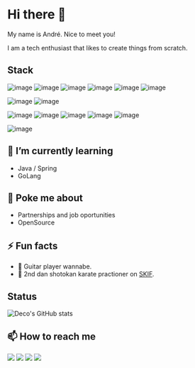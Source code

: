 # Hi there 👋

My name is André. Nice to meet you!

I am a tech enthusiast that likes to create things from scratch.

## Stack

![image](https://img.shields.io/badge/PHP-777BB4?style=for-the-badge&logo=php&logoColor=white)
![image](https://img.shields.io/badge/Laravel-FF2D20?style=for-the-badge&logo=laravel&logoColor=white)
![image](https://img.shields.io/badge/CakePHP-D33C43?style=for-the-badge&logo=cakephp&logoColor=white)
![image](https://img.shields.io/badge/Java-ED8B00?style=for-the-badge&logo=openjdk&logoColor=white)
![image](https://img.shields.io/badge/Spring-6DB33F?style=for-the-badge&logo=spring&logoColor=white)
![image](https://img.shields.io/badge/Go-00ADD8?style=for-the-badge&logo=go&logoColor=white)

![image](https://img.shields.io/badge/Vue.js-35495E?style=for-the-badge&logo=vuedotjs&logoColor=4FC08D)
![image](https://img.shields.io/badge/React-20232A?style=for-the-badge&logo=react&logoColor=61DAFB)

![image](https://img.shields.io/badge/MySQL-005C84?style=for-the-badge&logo=mysql&logoColor=white)
![image](https://img.shields.io/badge/PostgreSQL-316192?style=for-the-badge&logo=postgresql&logoColor=white)
![image](https://img.shields.io/badge/redis-%23DD0031.svg?&style=for-the-badge&logo=redis&logoColor=white)
![image](https://img.shields.io/badge/MongoDB-4EA94B?style=for-the-badge&logo=mongodb&logoColor=white)
![image](https://img.shields.io/badge/SQLite-07405E?style=for-the-badge&logo=sqlite&logoColor=white)

![image](https://img.shields.io/badge/rabbitmq-%23FF6600.svg?&style=for-the-badge&logo=rabbitmq&logoColor=white)

## 🌱 I’m currently learning

- Java / Spring
- GoLang

## 💬 Poke me about

- Partnerships and job oportunities
- OpenSource

## ⚡ Fun facts

- 🎸 Guitar player wannabe.
- 🥋 2nd dan shotokan karate practioner on [SKIF](https://skif-world.com).

## Status
![Deco's GitHub stats](https://github-readme-stats.vercel.app/api?username=andretefras&hide=stars&count_private=true&show_icons=true&theme=dracula)

## 📫 How to reach me
<a href="https://twitter.com/intent/follow?screen_name=decocodes"><img src="https://img.shields.io/badge/Twitter-1DA1F2?style=for-the-badge&logo=twitter&logoColor=white"></img></a>
<a href="https://www.youtube.com/channel/UC1lHHfkJjwymL5yL-gVi_-w?sub_confirmation=1"><img src="https://img.shields.io/badge/Youtube-FF0000?style=for-the-badge&logo=youtube&logoColor=white"></img></a>
<a href="https://dev.to/decocodes"><img src="https://img.shields.io/badge/dev.to-0A0A0A?style=for-the-badge&logo=dev.to&logoColor=white"></img></a>
<a href="https://www.linkedin.com/in/andretefras/"><img src="https://img.shields.io/badge/LinkedIn-0077B5?style=for-the-badge&logo=linkedin&logoColor=white"></img></a>

<!--
**decocodes/decocodes** is a ✨ _special_ ✨ repository because its `README.md` (this file) appears on your GitHub profile.

Here are some ideas to get you started:

- 🔭 I’m currently working on ...
- 🌱 I’m currently learning ...
- 👯 I’m looking to collaborate on ...
- 🤔 I’m looking for help with ...
- 💬 Ask me about ...
- 📫 How to reach me: ...
- 😄 Pronouns: ...
- ⚡ Fun fact: ...
-->
